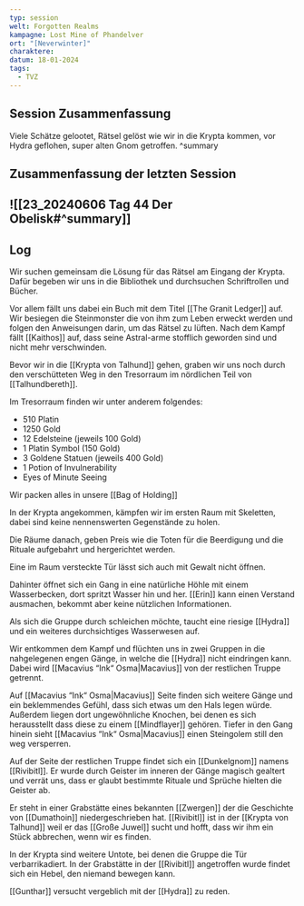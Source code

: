 ```yaml
---
typ: session
welt: Forgotten Realms
kampagne: Lost Mine of Phandelver
ort: "[Neverwinter]"
charaktere: 
datum: 18-01-2024
tags:
  - TVZ
---
```

## Session Zusammenfassung

Viele Schätze gelootet, Rätsel gelöst wie wir in die Krypta kommen, vor Hydra geflohen, super alten Gnom getroffen.
^summary

## Zusammenfassung der letzten Session

![[23_20240606 Tag 44 Der Obelisk#^summary]]
---

## Log

Wir suchen gemeinsam die Lösung für das Rätsel am Eingang der Krypta. Dafür begeben wir uns in die Bibliothek und durchsuchen Schriftrollen und Bücher.

Vor allem fällt uns dabei ein Buch mit dem Titel [[The Granit Ledger]] auf. Wir besiegen die Steinmonster die von ihm zum Leben erweckt werden und folgen den Anweisungen darin, um das Rätsel zu lüften. Nach dem Kampf fällt [[Kaithos]] auf, dass seine Astral-arme stofflich geworden sind und nicht mehr verschwinden.

Bevor wir in die [[Krypta von Talhund]] gehen, graben wir uns noch durch den verschütteten Weg in den Tresorraum im nördlichen Teil von [[Talhundbereth]].

Im Tresorraum finden wir unter anderem folgendes:

- 510 Platin
- 1250 Gold
- 12 Edelsteine (jeweils 100 Gold)
- 1 Platin Symbol (150 Gold)
- 3 Goldene Statuen (jeweils 400 Gold)
- 1 Potion of Invulnerability
- Eyes of Minute Seeing

Wir packen alles in unsere [[Bag of Holding]]

In der Krypta angekommen, kämpfen wir im ersten Raum mit Skeletten, dabei sind keine nennenswerten Gegenstände zu holen.

Die Räume danach, geben Preis wie die Toten für die Beerdigung und die Rituale aufgebahrt und hergerichtet werden.

Eine im Raum versteckte Tür lässt sich auch mit Gewalt nicht öffnen.

Dahinter öffnet sich ein Gang in eine natürliche Höhle mit einem Wasserbecken, dort spritzt Wasser hin und her. [[Erin]] kann einen Verstand ausmachen, bekommt aber keine nützlichen Informationen.

Als sich die Gruppe durch schleichen möchte, taucht eine riesige [[Hydra]] und ein weiteres durchsichtiges Wasserwesen auf.

Wir entkommen dem Kampf und flüchten uns in zwei Gruppen in die nahgelegenen engen Gänge, in welche die [[Hydra]] nicht eindringen kann. Dabei wird [[Macavius “Ink“ Osma|Macavius]] von der restlichen Truppe getrennt.

Auf [[Macavius “Ink“ Osma|Macavius]] Seite finden sich weitere Gänge und ein beklemmendes Gefühl, dass sich etwas um den Hals legen würde. Außerdem liegen dort ungewöhnliche Knochen, bei denen es sich herausstellt dass diese zu einem [[Mindflayer]] gehören. Tiefer in den Gang hinein sieht [[Macavius “Ink“ Osma|Macavius]] einen Steingolem still den weg versperren.

Auf der Seite der restlichen Truppe findet sich ein [[Dunkelgnom]] namens [[Rivibitl]]. Er wurde durch Geister im inneren der Gänge magisch gealtert und verrät uns, dass er glaubt bestimmte Rituale und Sprüche hielten die Geister ab.

Er steht in einer Grabstätte eines bekannten [[Zwergen]] der die Geschichte von [[Dumathoin]] niedergeschrieben hat. [[Rivibitl]] ist in der [[Krypta von Talhund]] weil er das [[Große Juwel]] sucht und hofft, dass wir ihm ein Stück abbrechen, wenn wir es finden.

In der Krypta sind weitere Untote, bei denen die Gruppe die Tür verbarrikadiert. In der Grabstätte in der [[Rivibitl]] angetroffen wurde findet sich ein Hebel, den niemand bewegen kann.

[[Gunthar]] versucht vergeblich mit der [[Hydra]] zu reden.